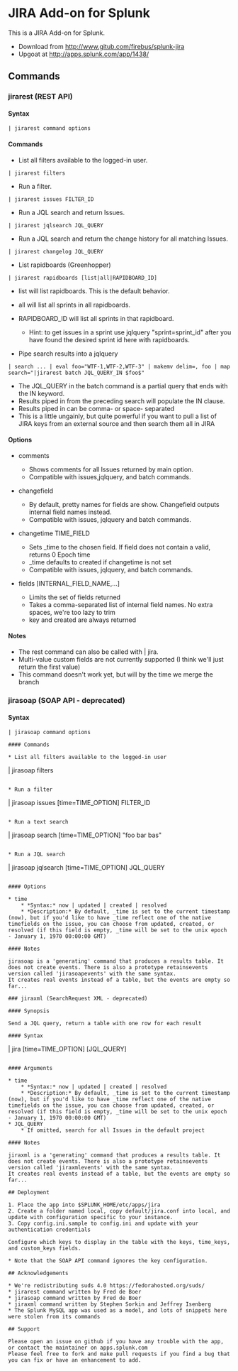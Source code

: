JIRA Add-on for Splunk
======================

This is a JIRA Add-on for Splunk.

* Download from http://www.gitub.com/firebus/splunk-jira
* Upgoat at http://apps.splunk.com/app/1438/

## Commands

### jirarest (REST API)

#### Syntax

```
| jirarest command options
```

#### Commands

* List all filters available to the logged-in user.
```
| jirarest filters
```

* Run a filter.
```
| jirarest issues FILTER_ID
```

* Run a JQL search and return Issues.
```
| jirarest jqlsearch JQL_QUERY
```

* Run a JQL search and return the change history for all matching Issues.
```
| jirarest changelog JQL_QUERY
```

* List rapidboards (Greenhopper)
```
| jirarest rapidboards [list|all|RAPIDBOARD_ID]
```
  * list will list rapidboards. This is the default behavior.
  * all will list all sprints in all rapidboards.
  * RAPIDBOARD_ID will list all sprints in that rapidboard.
    * Hint: to get issues in a sprint use jqlquery "sprint=sprint_id" after you have found the desired sprint id here with rapidboards.

* Pipe search results into a jqlquery
```
| search ... | eval foo="WTF-1,WTF-2,WTF-3" | makemv delim=, foo | map search="|jirarest batch JQL_QUERY_IN $foo$"
```
  * The JQL_QUERY in the batch command is a partial query that ends with the IN keyword.
  * Results piped in from the preceding search will populate the IN clause.
  * Results piped in can be comma- or space- separated
  * This is a little ungainly, but quite powerful if you want to pull a list of JIRA keys from an external source and then search them all in JIRA

#### Options

* comments 
  * Shows comments for all Issues returned by main option.
  * Compatible with issues,jqlquery, and batch commands.

* changefield
  * By default, pretty names for fields are show. Changefield outputs internal field names instead.
  * Compatible with issues, jqlquery and batch commands.

* changetime TIME_FIELD
   * Sets _time to the chosen field. If field does not contain a valid, returns 0 Epoch time
   * _time defaults to created if changetime is not set
   * Compatible with issues, jqlquery, and batch commands.

* fields [INTERNAL_FIELD_NAME,...]
   * Limits the set of fields returned
   * Takes a comma-separated list of internal field names. No extra spaces, we're too lazy to trim
   * key and created are always returned

#### Notes

* The rest command can also be called with | jira. 
* Multi-value custom fields are not currently supported (I think we'll just return the first value)
* This command doesn't work yet, but will by the time we merge the branch

### jirasoap (SOAP API - deprecated)

#### Syntax

```
| jirasoap command options

#### Commands

* List all filters available to the logged-in user
```
| jirasoap filters
```

* Run a filter
```
| jirasoap issues [time=TIME_OPTION] FILTER_ID
```

* Run a text search
```
| jirasoap search [time=TIME_OPTION] "foo bar bas"
```

* Run a JQL search
```
| jirasoap jqlsearch [time=TIME_OPTION] JQL_QUERY
```

#### Options

* time
    * *Syntax:* now | updated | created | resolved
    * *Description:* By default, _time is set to the current timestamp (now), but if you'd like to have _time reflect one of the native timefields on the issue, you can choose from updated, created, or resolved (if this field is empty, _time will be set to the unix epoch - January 1, 1970 00:00:00 GMT)

#### Notes

jirasoap is a 'generating' command that produces a results table. It does not create events. There is also a prototype retainsevents version called 'jirasoapevents' with the same syntax.
It creates real events instead of a table, but the events are empty so far...

### jiraxml (SearchRequest XML - deprecated)

#### Synopsis

Send a JQL query, return a table with one row for each result

#### Syntax

```
| jira [time=TIME_OPTION] [JQL_QUERY]
```

#### Arguments

* time
    * *Syntax:* now | updated | created | resolved
    * *Description:* By default, _time is set to the current timestamp (now), but if you'd like to have _time reflect one of the native timefields on the issue, you can choose from updated, created, or resolved (if this field is empty, _time will be set to the unix epoch - January 1, 1970 00:00:00 GMT)
* JQL_QUERY
    * If omitted, search for all Issues in the default project

#### Notes

jiraxml is a 'generating' command that produces a results table. It does not create events. There is also a prototype retainsevents version called 'jiraxmlevents' with the same syntax.
It creates real events instead of a table, but the events are empty so far...

## Deployment

1. Place the app into $SPLUNK_HOME/etc/apps/jira
2. Create a folder named local, copy default/jira.conf into local, and update with configuration specific to your instance.
3. Copy config.ini.sample to config.ini and update with your authentication credentials

Configure which keys to display in the table with the keys, time_keys, and custom_keys fields.

* Note that the SOAP API command ignores the key configuration.

## Acknowledgements

* We're redistributing suds 4.0 https://fedorahosted.org/suds/
* jirarest command written by Fred de Boer
* jirasoap command written by Fred de Boer
* jiraxml command written by Stephen Sorkin and Jeffrey Isenberg
* The Splunk MySQL app was used as a model, and lots of snippets here were stolen from its commands

## Support

Please open an issue on github if you have any trouble with the app, or contact the maintainer on apps.splunk.com 
Please feel free to fork and make pull requests if you find a bug that you can fix or have an enhancement to add.